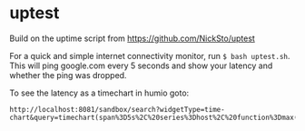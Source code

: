 uptest
======

Build on the uptime script from https://github.com/NickSto/uptest

For a quick and simple internet connectivity monitor, run `$ bash uptest.sh`. This will ping google.com every 5 seconds and show your latency and whether the ping was dropped.


To see the latency as a timechart in humio goto:

    http://localhost:8081/sandbox/search?widgetType=time-chart&query=timechart(span%3D5s%2C%20series%3Dhost%2C%20function%3Dmax(ping))&live=true&start=15m&fullscreen=true
